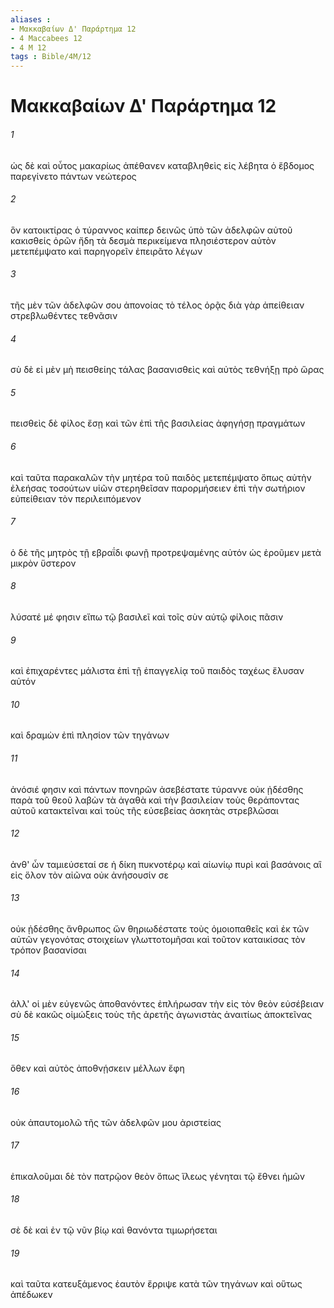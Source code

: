 ```yaml
---
aliases : 
- Μακκαβαίων Δ' Παράρτημα 12
- 4 Maccabees 12
- 4 M 12
tags : Bible/4M/12
---
```


# Μακκαβαίων Δ' Παράρτημα 12

###### 1
ὡς δὲ καὶ οὗτος μακαρίως ἀπέθανεν καταβληθεὶς εἰς λέβητα ὁ ἕβδομος παρεγίνετο πάντων νεώτερος
###### 2
ὃν κατοικτίρας ὁ τύραννος καίπερ δεινῶς ὑπὸ τῶν ἀδελφῶν αὐτοῦ κακισθείς ὁρῶν ἤδη τὰ δεσμὰ περικείμενα πλησιέστερον αὐτὸν μετεπέμψατο καὶ παρηγορεῖν ἐπειρᾶτο λέγων
###### 3
τῆς μὲν τῶν ἀδελφῶν σου ἀπονοίας τὸ τέλος ὁρᾷς διὰ γὰρ ἀπείθειαν στρεβλωθέντες τεθνᾶσιν
###### 4
σὺ δὲ εἰ μὲν μὴ πεισθείης τάλας βασανισθεὶς καὶ αὐτὸς τεθνήξῃ πρὸ ὥρας
###### 5
πεισθεὶς δὲ φίλος ἔσῃ καὶ τῶν ἐπὶ τῆς βασιλείας ἀφηγήσῃ πραγμάτων
###### 6
καὶ ταῦτα παρακαλῶν τὴν μητέρα τοῦ παιδὸς μετεπέμψατο ὅπως αὐτὴν ἐλεήσας τοσούτων υἱῶν στερηθεῖσαν παρορμήσειεν ἐπὶ τὴν σωτήριον εὐπείθειαν τὸν περιλειπόμενον
###### 7
ὁ δὲ τῆς μητρὸς τῇ εβραΐδι φωνῇ προτρεψαμένης αὐτόν ὡς ἐροῦμεν μετὰ μικρὸν ὕστερον
###### 8
λύσατέ μέ φησιν εἴπω τῷ βασιλεῖ καὶ τοῖς σὺν αὐτῷ φίλοις πᾶσιν
###### 9
καὶ ἐπιχαρέντες μάλιστα ἐπὶ τῇ ἐπαγγελίᾳ τοῦ παιδὸς ταχέως ἔλυσαν αὐτόν
###### 10
καὶ δραμὼν ἐπὶ πλησίον τῶν τηγάνων
###### 11
ἀνόσιέ φησιν καὶ πάντων πονηρῶν ἀσεβέστατε τύραννε οὐκ ᾐδέσθης παρὰ τοῦ θεοῦ λαβὼν τὰ ἀγαθὰ καὶ τὴν βασιλείαν τοὺς θεράποντας αὐτοῦ κατακτεῖναι καὶ τοὺς τῆς εὐσεβείας ἀσκητὰς στρεβλῶσαι
###### 12
ἀνθ' ὧν ταμιεύσεταί σε ἡ δίκη πυκνοτέρῳ καὶ αἰωνίῳ πυρὶ καὶ βασάνοις αἳ εἰς ὅλον τὸν αἰῶνα οὐκ ἀνήσουσίν σε
###### 13
οὐκ ᾐδέσθης ἄνθρωπος ὤν θηριωδέστατε τοὺς ὁμοιοπαθεῖς καὶ ἐκ τῶν αὐτῶν γεγονότας στοιχείων γλωττοτομῆσαι καὶ τοῦτον καταικίσας τὸν τρόπον βασανίσαι
###### 14
ἀλλ' οἱ μὲν εὐγενῶς ἀποθανόντες ἐπλήρωσαν τὴν εἰς τὸν θεὸν εὐσέβειαν σὺ δὲ κακῶς οἰμώξεις τοὺς τῆς ἀρετῆς ἀγωνιστὰς ἀναιτίως ἀποκτεῖνας
###### 15
ὅθεν καὶ αὐτὸς ἀποθνῄσκειν μέλλων ἔφη
###### 16
οὐκ ἀπαυτομολῶ τῆς τῶν ἀδελφῶν μου ἀριστείας
###### 17
ἐπικαλοῦμαι δὲ τὸν πατρῷον θεὸν ὅπως ἵλεως γένηται τῷ ἔθνει ἡμῶν
###### 18
σὲ δὲ καὶ ἐν τῷ νῦν βίῳ καὶ θανόντα τιμωρήσεται
###### 19
καὶ ταῦτα κατευξάμενος ἑαυτὸν ἔρριψε κατὰ τῶν τηγάνων καὶ οὕτως ἀπέδωκεν
